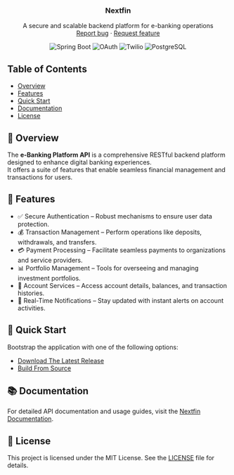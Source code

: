 <h3 align="center">Nextfin</h3>


<p align="center">
  A secure and scalable backend platform for e-banking operations
  <br>
  <a href="https://github.com/mihavo/nextfin/issues/new">Report bug</a>
  ·
  <a href="https://github.com/mihavo/nextfin/issues/new?labels=feature">Request feature</a>
</p>
<p align="center"> <img src="https://img.shields.io/badge/Spring%20Boot-3.3.2-green" alt="Spring Boot"> 
<img src="https://img.shields.io/badge/OAuth-2.0-blue" alt="OAuth">
<img src="https://img.shields.io/badge/Twilio-API-red" alt="Twilio">
<img src="https://img.shields.io/badge/PostgreSQL-13-yellow" alt="PostgreSQL">
</p>

## Table of Contents

- [Overview](#overview)
- [Features](#features)
- [Quick Start](#quick-start)
- [Documentation](#documentation)
- [License](#license)

## 📖 Overview

The **e-Banking Platform API** is a comprehensive RESTful backend platform designed to enhance digital banking
experiences. <br/>
It offers a suite of features that enable seamless financial management and transactions for users.

## 🌟 Features

- ✅ Secure Authentication – Robust mechanisms to ensure user data protection.
- 💰 Transaction Management – Perform operations like deposits, withdrawals, and transfers.
- 💳 Payment Processing – Facilitate seamless payments to organizations and service providers.
- 📊 Portfolio Management – Tools for overseeing and managing investment portfolios.
- 🏦 Account Services – Access account details, balances, and transaction histories.
- 🔔 Real-Time Notifications – Stay updated with instant alerts on account activities.

## 🚀 Quick Start

Bootstrap the application with one of the following options:

- [Download The Latest Release](https://github.com/mihavo/nextfin/releases)
- [Build From Source](https://github.com/mihavo/nextfin/wiki/Guide-%E2%80%90-Build-from-Source)

## 📚 Documentation

For detailed API documentation and usage guides, visit
the [Nextfin Documentation](https://github.com/mihavo/nextfin/wiki/Nextfin-Docs).

## 📜 License

This project is licensed under the MIT License. See the [LICENSE](https://github.com/mihavo/nextfin/LICENSE) file for
details.
